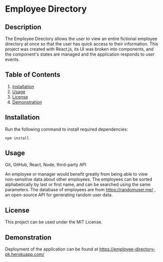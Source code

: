 # Employee Directory

## Description

The Employee Directory allows the user to view an entire fictional employee directory at once so that the user has quick access to their information. This project was created with React.js, its UI was broken into components, and the component's states are managed and the application responds to user events.


## Table of Contents
1. [Installation](#installation)
2. [Usage](#usage)
3. [License](#license)
4. [Demonstration](#demonstration)

## Installation<a name="installation"></a>

Run the following command to install required dependencies:

```
npm install
```

## Usage<a name="usage"></a>

Git, GitHub, React, Node, third-party API

An employee or manager would benefit greatly from being able to view non-sensitive data about other employees. The employees can be sorted alphabetically by last or first name, and can be searched using the same parameters. The database of employees are from https://randomuser.me/ , an open-source API for generating random user data.


## License<a name=license></a>

This project can be used under the MIT License.


## Demonstration<a name=demonstration></a>

Deployment of the application can be found at https://employee-directory-pk.herokuapp.com/



